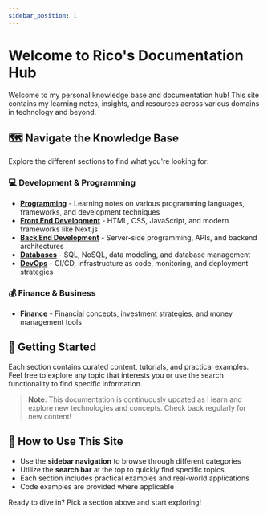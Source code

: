 ```yaml
---
sidebar_position: 1
---
```


# Welcome to Rico's Documentation Hub

Welcome to my personal knowledge base and documentation hub! This site contains my learning notes, insights, and resources across various domains in technology and beyond.

## 🗺️ Navigate the Knowledge Base

Explore the different sections to find what you're looking for:

### 💻 Development & Programming

- **[Programming](/docs/programming)** - Learning notes on various programming languages, frameworks, and development techniques
- **[Front End Development](/docs/frontend)** - HTML, CSS, JavaScript, and modern frameworks like Next.js
- **[Back End Development](/docs/backend)** - Server-side programming, APIs, and backend architectures
- **[Databases](/docs/databases)** - SQL, NoSQL, data modeling, and database management
- **[DevOps](/docs/devops)** - CI/CD, infrastructure as code, monitoring, and deployment strategies

### 💰 Finance & Business

- **[Finance](/docs/finance)** - Financial concepts, investment strategies, and money management tools

## 🚀 Getting Started

Each section contains curated content, tutorials, and practical examples. Feel free to explore any topic that interests you or use the search functionality to find specific information.

> **Note**: This documentation is continuously updated as I learn and explore new technologies and concepts. Check back regularly for new content!

## 📖 How to Use This Site

- Use the **sidebar navigation** to browse through different categories
- Utilize the **search bar** at the top to quickly find specific topics
- Each section includes practical examples and real-world applications
- Code examples are provided where applicable

Ready to dive in? Pick a section above and start exploring!
